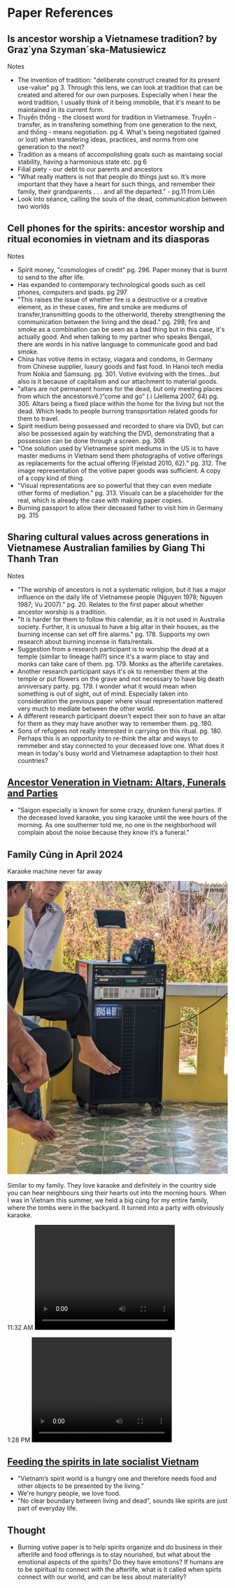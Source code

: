 # Paper References


## Is ancestor worship a Vietnamese tradition? by Graz˙yna Szyman´ska-Matusiewicz

Notes
- The invention of tradition: "deliberate construct created for its present use-value" pg 3. Through this lens, we can look at tradition that can be created and altered for our own purposes. Especially when I hear the word tradition, I usually think of it being immobile, that it's meant to be maintained in its current form.
- Truyền thống - the closest word for tradition in Vietnamese. Truyền - transfer, as in transfering something from one generation to the next, and thống - means negotiation. pg 4. What's being negotiated (gained or lost) when transfering ideas, practices, and norms from one generation to the next?
- Tradition as a means of accompolishing goals such as maintaing social stability, having a harmonious state etc. pg 6
- Filial piety - our debt to our parents and ancestors
- "What really matters is not that people do things just so. It’s more important that they have a
heart for such things, and remember their family, their grandparents . . . and all the departed." - pg.11 from Liên
- Look into séance, calling the souls of the dead, communication between two worlds


## Cell phones for the spirits: ancestor worship and ritual economies in vietnam and its diasporas

Notes
- Spirit money, "cosmologies of credit" pg. 296. Paper money that is burnt to send to the after life. 
- Has expanded to contemporary technological goods such as cell phones, computers and ipads. pg 297
- "This raises the issue of whether fire is a destructive or a creative element,
as in these cases, fire and smoke are mediums of transfer,transmitting goods to the otherworld, thereby strengthening
the communication between the living and the dead." pg. 298; fire and smoke as a combination can be seen as a bad thing but in this case, it's actually good. And when talking to my partner who speaks Bengali, there are words in his native language to communicate good and bad smoke.
- China has votive items in ectasy, viagara and condoms, in Germany from Chinese supplier, luxury goods and fast food. In Hanoi tech media from Nokia and Samsung. pg. 301. Votive evolving with the times...but also is it because of capitalism and our attachment to material goods.
- "altars are not permanent homes for
the dead, but only meeting places from which the ancestorsvê.)“come and go” (.i
(Jellema 2007, 64) pg. 305. Altars being a fixed place within the home for the living but not the dead. Which leads to people burning transportation related goods for them to travel.
- Spirit medium being possessed and recorded to share via DVD, but can also be possessed again by watching the DVD, demonstrating that a possession can be done through a screen. pg. 308
- "One solution used by Vietnamese spirit mediums in the US is to
have master mediums in Vietnam send them photographs of votive offerings as replacements for the actual offering
(Fjelstad 2010, 62)." pg. 312. The image representation of the votive paper goods was sufficient. A copy of a copy kind of thing.
- "Visual representations are so powerful that they can even mediate other forms of mediation." pg. 313. Visuals can be a placeholder for the real, which is already the case with making paper copies.
- Burning passport to allow their deceased father to visit him in Germany pg. 315


## Sharing cultural values across generations in Vietnamese Australian families by Giang Thi Thanh Tran

Notes

- "The worship of ancestors is not a systematic religion, but it has a major influence on the daily life of Vietnamese people (Nguyen 1978; Nguyen 1987; Vu 2007)." pg. 20. Relates to the first paper about whether ancestor worship is a tradition.
- "It is harder for them to follow this calendar, as it is not used in Australia society. Further, it is unusual to have a big altar in their houses, as the burning incense can set off fire alarms." pg. 178. Supports my own research about burning incense in flats/rentals.
- Suggestion from a research participant is to worship the dead at a temple (similar to lineage hall?) since it's a warm place to stay and monks can take care of them. pg. 179. Monks as the afterlife caretakes.
- Another research participant says it's ok to remember them at the temple or put flowers on the grave and not necessary to have big death anniversary party. pg. 179. I wonder what it would mean when something is out of sight, out of mind. Especially taken into consideration the previous paper where visual representation mattered very much to mediate between the other world. 
- A different research participant doesn't expect their son to have an altar for them as they may have another way to remember them. pg. 180. 
- Sons of refugees not really interested in carrying on this ritual. pg. 180. Perhaps this is an opportunity to re-think the altar and ways to remmeber and stay connected to your deceased love one. What does it mean in today's busy world and Vietnamese adaptaption to their host countries?

## [Ancestor Veneration in Vietnam: Altars, Funerals and Parties](https://www.emmahurt.com/blog/2015/12/11/ancestor-veneration-in-vietnam-altars-funerals-and-deathday-parties)
- "Saigon especially is known for some crazy, drunken funeral parties. If the deceased loved karaoke, you sing karaoke until the wee hours of the morning. As one southerner told me, no one in the neighborhood will complain about the noise because they know it’s a funeral."

## Family Cúng in April 2024

Karaoke machine never far away

![](images/Vietnam_2024-family_cung_4.jpg)

Similar to my family. They love karaoke and definitely in the country side you can hear neighbours sing their hearts out into the morning hours. When I was in Vietnam this summer, we held a big cúng for my entire family, where the tombs were in the backyard. It turned into a party with obviously karaoke.


11:32 AM
<video src="images/Vietnam_2024-family_cung_2.mp4" type="video/mp4" width="320" height="240" controls>
</video>

1:28 PM
<video src="images/Vietnam_2024-family_cung_1.mp4" type="video/mp4" width="320" height="240" controls>
</video>


## [Feeding the spirits in late socialist Vietnam](https://religiousmatters.nl/feeding-the-spirits-in-late-socialist-vietnam/)
- "Vietnam’s spirit world is a hungry one and therefore needs food and other objects to be presented by the living."
- We're hungry people, we love food.
- "No clear boundary between living and dead", sounds like spirits are just part of everyday life.

## Thought
- Burning votive paper is to help spirits organize and do business in their afterlife and food offerings is to stay nourished, but what about the emotional aspects of the spirits? Do they have emotions? If humans are to be spiritual to connect with the afterlife, what is it called when spirts connect with our world, and can be less about materiality? 
